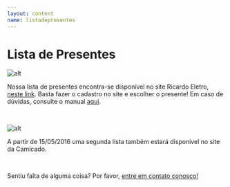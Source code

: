 ```yaml
---
layout: content
name: listadepresentes
---
```


# Lista de Presentes

![alt](http://images.maquinadevendas.com.br/site/re/layout/logo_ricardo.png)

<p class="text-justify">Nossa lista de presentes encontra-se disponível no site Ricardo Eletro, <a href="http://www.ricardoeletro.com.br/ListaCasamento/ListaPresentes/83125/Bruno-e-Maryana/">neste link</a>. Basta fazer o cadastro no site e escolher o presente! Em caso de dúvidas, consulte o manual <a href="http://www.ricardoeletro.com.br/Atendimento/ListaCasamento/Convidados">aqui</a>.</p>
<br>

![alt](http://www.hamiltonbeach.com.br/media/comprar/logo_camicado.png)

<p class="text-justify">A partir de 15/05/2016 uma segunda lista também estará disponível no site da Camicado.</p>
<br>

<p class="text-center">Sentiu falta de alguma coisa? Por favor, <a href="mailto:contato@brunoemary.com.br">entre em contato conosco!</a></p>